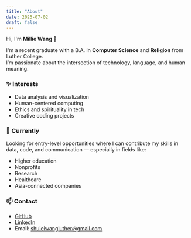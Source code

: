 ```yaml
---
title: "About"
date: 2025-07-02
draft: false
---
```


Hi, I'm **Millie Wang** 👋

I'm a recent graduate with a B.A. in **Computer Science** and **Religion** from Luther College.  
I’m passionate about the intersection of technology, language, and human meaning.

### ✨ Interests

- Data analysis and visualization
- Human-centered computing
- Ethics and spirituality in tech
- Creative coding projects

### 🌱 Currently

Looking for entry-level opportunities where I can contribute my skills in data, code, and communication — especially in fields like:

- Higher education
- Nonprofits
- Research
- Healthcare
- Asia-connected companies

### 📫 Contact

- [GitHub](https://github.com/millie178)
- [LinkedIn](https://www.linkedin.com/in/shulei-wang/)
- Email: shuleiwangluther@gmail.com

